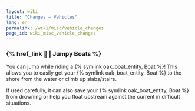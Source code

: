 ```yaml
---
layout: wiki
title: "Changes — Vehicles"
lang: en
permalink: /wiki/misc/vehicle_changes
page_id: wiki_misc_vehicle_changes
---
```


### {% href_link 🛶 | Jumpy Boats %}
You can jump while riding a {% symlink oak_boat_entity, Boat %}! This allows you to easily get your {% symlink oak_boat_entity, Boat %} to the shore from the water or climb up slabs/stairs.

If used carefully, it can also save your {% symlink oak_boat_entity, Boat %} from drowning or help you float upstream against the current in difficult situations.

